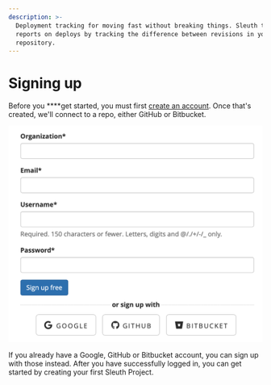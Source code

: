 ```yaml
---
description: >-
  Deployment tracking for moving fast without breaking things. Sleuth tracks and
  reports on deploys by tracking the difference between revisions in your code
  repository.
---
```


# Signing up

Before you ****get started, you must first [create an account](https://app.sleuth.io/account/signup/). Once that's created, we'll connect to a repo, either GitHub or Bitbucket. 

![](.gitbook/assets/signup-sleuth.png)

If you already have a Google, GitHub or Bitbucket account, you can sign up with those instead. After you have successfully logged in, you can get started by creating your first Sleuth Project.

